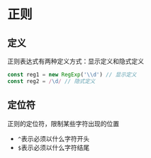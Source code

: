 # 正则

## 定义

正则表达式有两种定义方式：显示定义和隐式定义

```js
const reg1 = new RegExp('\\d') // 显示定义
const reg2 = /\d/ // 隐式定义
```

## 定位符

正则的定位符，限制某些字符出现的位置

- `^`表示必须以什么字符开头
- `$`表示必须以什么字符结尾
